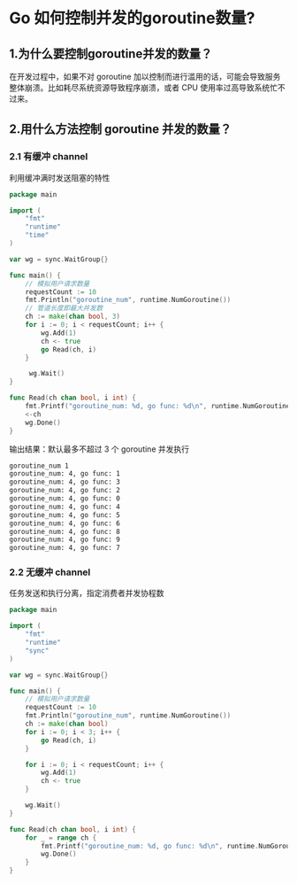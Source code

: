 # Go 如何控制并发的goroutine数量?

## 1.为什么要控制goroutine并发的数量？

在开发过程中，如果不对 goroutine 加以控制而进行滥用的话，可能会导致服务整体崩溃。比如耗尽系统资源导致程序崩溃，或者 CPU 使用率过高导致系统忙不过来。

## 2.用什么方法控制 goroutine 并发的数量？

### 2.1 有缓冲 channel

利用缓冲满时发送阻塞的特性

```go
package main

import (
    "fmt"
    "runtime"
    "time"
)

var wg = sync.WaitGroup{}

func main() {
    // 模拟用户请求数量
    requestCount := 10
    fmt.Println("goroutine_num", runtime.NumGoroutine())
    // 管道长度即最大并发数
    ch := make(chan bool, 3)
    for i := 0; i < requestCount; i++ {
        wg.Add(1)
        ch <- true
        go Read(ch, i)
    }

     wg.Wait()
}

func Read(ch chan bool, i int) {
    fmt.Printf("goroutine_num: %d, go func: %d\n", runtime.NumGoroutine(), i)
    <-ch
    wg.Done()
}
```

输出结果：默认最多不超过 3 个 goroutine 并发执行

```sh
goroutine_num 1
goroutine_num: 4, go func: 1
goroutine_num: 4, go func: 3
goroutine_num: 4, go func: 2
goroutine_num: 4, go func: 0
goroutine_num: 4, go func: 4
goroutine_num: 4, go func: 5
goroutine_num: 4, go func: 6
goroutine_num: 4, go func: 8
goroutine_num: 4, go func: 9
goroutine_num: 4, go func: 7
```

### 2.2 无缓冲 channel

任务发送和执行分离，指定消费者并发协程数

```go
package main

import (
    "fmt"
    "runtime"
    "sync"
)

var wg = sync.WaitGroup{}

func main() {
    // 模拟用户请求数量
    requestCount := 10
    fmt.Println("goroutine_num", runtime.NumGoroutine())
    ch := make(chan bool)
    for i := 0; i < 3; i++ {
        go Read(ch, i)
    }

    for i := 0; i < requestCount; i++ {
        wg.Add(1)
        ch <- true
    }

    wg.Wait()
}

func Read(ch chan bool, i int) {
    for _ = range ch {
        fmt.Printf("goroutine_num: %d, go func: %d\n", runtime.NumGoroutine(), i)
        wg.Done()
    }
}
```